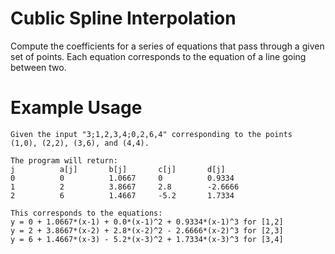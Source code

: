 # Cublic Spline Interpolation

Compute the coefficients for a series of equations that pass through a given set of points.
Each equation corresponds to the equation of a line going between two.

# Example Usage

    Given the input "3;1,2,3,4;0,2,6,4" corresponding to the points 
    (1,0), (2,2), (3,6), and (4,4).
    
    The program will return:
    j          a[j]       b[j]       c[j]       d[j]
    0          0          1.0667     0          0.9334
    1          2          3.8667     2.8        -2.6666
    2          6          1.4667     -5.2       1.7334
    
    This corresponds to the equations:
    y = 0 + 1.0667*(x-1) + 0.0*(x-1)^2 + 0.9334*(x-1)^3 for [1,2]
    y = 2 + 3.8667*(x-2) + 2.8*(x-2)^2 - 2.6666*(x-2)^3 for [2,3]
    y = 6 + 1.4667*(x-3) - 5.2*(x-3)^2 + 1.7334*(x-3)^3 for [3,4]
